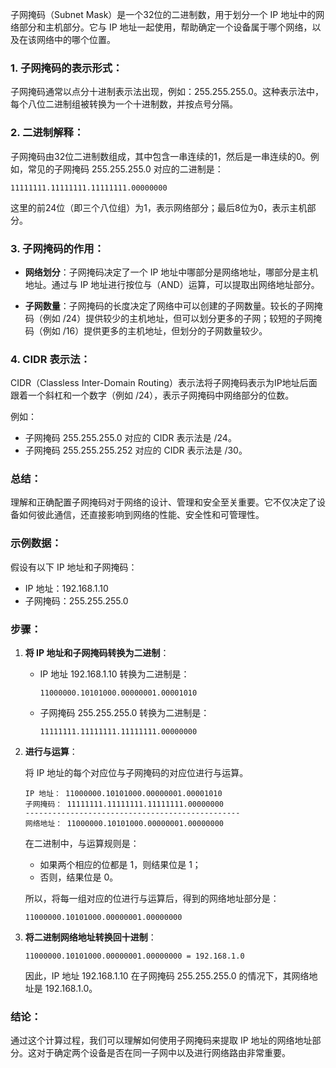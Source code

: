 子网掩码（Subnet Mask）是一个32位的二进制数，用于划分一个 IP 地址中的网络部分和主机部分。它与 IP 地址一起使用，帮助确定一个设备属于哪个网络，以及在该网络中的哪个位置。

### 1. 子网掩码的表示形式：

子网掩码通常以点分十进制表示法出现，例如：255.255.255.0。这种表示法中，每个八位二进制组被转换为一个十进制数，并按点号分隔。

### 2. 二进制解释：

子网掩码由32位二进制数组成，其中包含一串连续的1，然后是一串连续的0。例如，常见的子网掩码 255.255.255.0 对应的二进制是：

```
11111111.11111111.11111111.00000000
```

这里的前24位（即三个八位组）为1，表示网络部分；最后8位为0，表示主机部分。

### 3. 子网掩码的作用：

- **网络划分**：子网掩码决定了一个 IP 地址中哪部分是网络地址，哪部分是主机地址。通过与 IP 地址进行按位与（AND）运算，可以提取出网络地址部分。

- **子网数量**：子网掩码的长度决定了网络中可以创建的子网数量。较长的子网掩码（例如 /24）提供较少的主机地址，但可以划分更多的子网；较短的子网掩码（例如 /16）提供更多的主机地址，但划分的子网数量较少。

### 4. CIDR 表示法：

CIDR（Classless Inter-Domain Routing）表示法将子网掩码表示为IP地址后面跟着一个斜杠和一个数字（例如 /24），表示子网掩码中网络部分的位数。

例如：
- 子网掩码 255.255.255.0 对应的 CIDR 表示法是 /24。
- 子网掩码 255.255.255.252 对应的 CIDR 表示法是 /30。

### 总结：

理解和正确配置子网掩码对于网络的设计、管理和安全至关重要。它不仅决定了设备如何彼此通信，还直接影响到网络的性能、安全性和可管理性。
### 示例数据：

假设有以下 IP 地址和子网掩码：

- IP 地址：192.168.1.10
- 子网掩码：255.255.255.0

### 步骤：

1. **将 IP 地址和子网掩码转换为二进制**：

   - IP 地址 192.168.1.10 转换为二进制是：
     ```
     11000000.10101000.00000001.00001010
     ```
   
   - 子网掩码 255.255.255.0 转换为二进制是：
     ```
     11111111.11111111.11111111.00000000
     ```

2. **进行与运算**：

   将 IP 地址的每个对应位与子网掩码的对应位进行与运算。

   ```
   IP 地址： 11000000.10101000.00000001.00001010
   子网掩码： 11111111.11111111.11111111.00000000
   ------------------------------------------------
   网络地址： 11000000.10101000.00000001.00000000
   ```

   在二进制中，与运算规则是：
   - 如果两个相应的位都是 1，则结果位是 1；
   - 否则，结果位是 0。

   所以，将每一组对应的位进行与运算后，得到的网络地址部分是：
   ```
   11000000.10101000.00000001.00000000
   ```

3. **将二进制网络地址转换回十进制**：

   ```
   11000000.10101000.00000001.00000000 = 192.168.1.0
   ```

   因此，IP 地址 192.168.1.10 在子网掩码 255.255.255.0 的情况下，其网络地址是 192.168.1.0。

### 结论：

通过这个计算过程，我们可以理解如何使用子网掩码来提取 IP 地址的网络地址部分。这对于确定两个设备是否在同一子网中以及进行网络路由非常重要。

